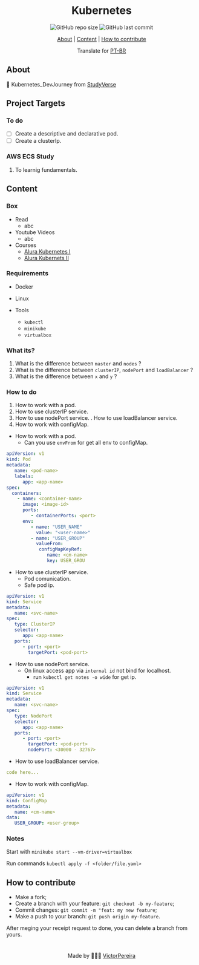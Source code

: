 <h1 align = "center">Kubernetes</h1>

<div align="center">  
   <img alt="GitHub repo size" src="https://img.shields.io/github/repo-size/victorpereiira/Kubernetes_DevJourney">
   <img alt="GitHub last commit" src="https://img.shields.io/github/last-commit/victorpereiira/Kubernetes_DevJourney">
</div>


<p align = "center">
    <a href="#about">About</a>   |
    <a href="#content">Content</a>   |
    <a href="#how-to-contribute">How to contribute</a>   
</p>

<!-- <p align = "center"><img height = '400' src = "https://user-images.githubusercontent.com/64560823/127571876-967811e4-8686-45b2-8140-f35f76dbc58e.gif")
><p>   -->

<div align="center">
    Translate for 
    <a href="./github/readme_pt-br.md">PT-BR</a> 
</div>


## About
🧭 Kubernetes_DevJourney from [StudyVerse](https://github.com/VictorPereiira/StudyVerse)


## Project Targets

### To do

- [ ] Create a descriptive and declarative pod.
- [ ] Create a clusterIp.

### AWS ECS Study

1. To learnig fundamentals.

## Content

### Box

- Read
   - abc
- Youtube Videos
   - abc
- Courses
   - [Alura Kubernetes I](https://www.alura.com.br/curso-online-kubernetes-pods-services-configmap)
   - [Alura Kubernets II](https://cursos.alura.com.br/course/kubernetes-deployments-volumes-escalabilidade)

### Requirements
- Docker
- Linux

- Tools
   - `kubectl`
   - `minikube`
   - `virtualbox`

### What its?

1. What is the difference between `master` and `nodes` ?
2. What is the difference between `clusterIP`, `nodePort` and `loadBalancer` ?
3. What is the difference between `x` and `y` ?
    
### How to do

1. How to work with a pod.
2. How to use clusterIP service.
3. How to use nodePort service.
. How to use loadBalancer service.
5. How to work with configMap.

- How to work with a pod.
   - Can you use `envFrom` for get all env to configMap.

```yaml
apiVersion: v1
kind: Pod
metadata:
   name: <pod-name>
   labels:
      app: <app-name>
spec:
  containers:
    - name: <container-name>
      image: <image-id>
      ports:
         - containerPorts: <port>
      env:
         - name: "USER_NAME"
           value: "<user-name>"
         - name: "USER_GROUP"
           valueFrom:
            configMapKeyRef: 
               name: <cm-name>
               key: USER_GROU
```

- How to use clusterIP service.
   - Pod comunication.
   - Safe pod ip.

```yaml
apiVersion: v1
kind: Service
metadata:
   name: <svc-name>
spec:
   type: ClusterIP
   selector:
      app: <app-name>
   ports:
      - port: <port>
        targetPort: <pod-port>
```

- How to use nodePort service.
   - On linux access app via `internal id` not bind for localhost.
      - run `kubectl get notes -o wide` for get ip.

```yaml
apiVersion: v1
kind: Service
metadata:
   name: <svc-name>
spec:
   type: NodePort
   selector:
      app: <app-name>
   ports:
      - port: <port>
        targetPort: <pod-port>
        nodePort: <30000 - 32767>
```

- How to use loadBalancer service.

```yaml
code here...
```

- How to work with configMap.

```yaml
apiVersion: v1
kind: ConfigMap
metadata:
   name: <cm-name>
data:
   USER_GROUP: <user-group>
```

### Notes

Start with
`minikube start --vm-driver=virtualbox`

Run commands
`kubectl apply -f <folder/file.yaml>`


## How to contribute
- Make a fork;
- Create a branch with your feature: `git checkout -b my-feature`;
- Commit changes: `git commit -m "feat: my new feature`;
- Make a push to your branch: `git push origin my-feature`.
  
<p>After meging your receipt request to done, you can delete a branch from yours.</p>

#
<p align = "center">
    Made by 👨🏾‍💻 
    <a href="https://github.com/VictorPereiira">VictorPereira</a>
</p>


